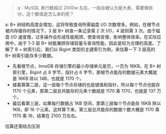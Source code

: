 >q：MySQL 表行数超过 2000w 左右，一般会被认为是大表，需要做拆分，这个数值是怎么来的呢？

a: B+ 树结构高度会增加，这将导致查询所需磁盘 I/O 次数增多。例如，在根节点被内存缓存的情况下，3 层 B+ 树查一条记录需 2 次 I/O，4 层则需 3 次。由于磁盘 I/O 速度慢，过多操作会形成性能瓶颈，使查询变慢，影响整体效率。在实际应用中，由于 1-3 层 B+ 树能兼顾存储容量与查询性能，因此是较为合理的高度。了解了 B + 树索引后，我们以 Bigint 类型的主键索引为例，来估算一下 3 层高的 B+ 树索引能存多少数据。

* 先看根节点，InnoDB 存储引擎的最小存储单元是页，一页为 16KB，在 B+ 树索引里，Bigint 占 8 字节，指针占 6 字节，那根节点能存的数据元素大概就是 16KB 除以 14B，也就是 1170 个。
* 接着算第二层，这一层每个节点存储的也是键值和指针，所以每个节点也能存 1170 个元素，那第二层总共能存的元素个数就是 1170 乘 1170，也就是 137 万个。
* 最后看第三层，如果每行数据占 1KB 空间，那第三层每个节点能存 16KB 除以 1KB，即 16 个元素。这样算下来，第三层总共能存的数据个数大概是 1170 乘 1170 乘 16，结果在 2100 万左右。

估算还需结合压测